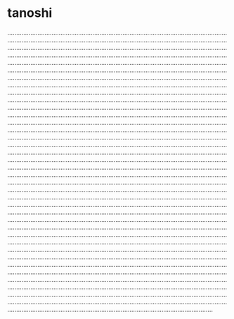 # tanoshi
................................................................................................................................................................................................................................................................................................................................................................................................................................................................................................................................................................................................................................................................................................................................................................................................................................................................................................................................................................................................................................................................................................................................................................................................................................................................................................................................................................................................................................................................................................................................................................................................................................................................................................................................................................................................................................................................................................................................................................................................................................................................................................................................................................................................................................................................................................................................................................................................................................................................................................................................................................................................................................................................................................................................................................................................................................................................................................................................................................................................................................................................................................................................................................................................................................................................................................................................................................................................................................................................................................................................................................................................................................................................................................................................................................................................................................................................................................................................................................................................................................................................................................................................................................................................................................................................................................................................................................................................................................................................................................................................................................................................................................................................................................................................................................................................................................................................................................